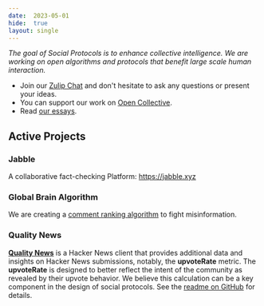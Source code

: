 ```yaml
---
date:  2023-05-01
hide:  true
layout: single
---
```


*The goal of Social Protocols is to enhance collective intelligence. We are working on open algorithms and protocols that benefit large scale human interaction.*

- Join our [Zulip Chat](https://social-protocols.zulipchat.com/join/3awvls77dbmolwlradnfmkig/) and don't hesitate to ask any questions or present your ideas.
- You can support our work on [Open Collective](https://opencollective.com/social-protocols).
- Read [our essays](/articles).


## Active Projects

### Jabble

A collaborative fact-checking Platform: <https://jabble.xyz>

### Global Brain Algorithm

We are creating a [comment ranking algorithm](https://github.com/social-protocols/GlobalBrain.jl) to fight misinformation.

### Quality News

[**Quality News**](https://news.social-protocols.org/) is a Hacker News client
that provides additional data and insights on Hacker News submissions, notably,
the **upvoteRate** metric. The **upvoteRate** is designed to better reflect the
intent of the community as revealed by their upvote behavior. We believe this
calculation can be a key component in the design of social protocols. See the
[readme on GitHub](https://github.com/social-protocols/quality-news#readme) for details.
